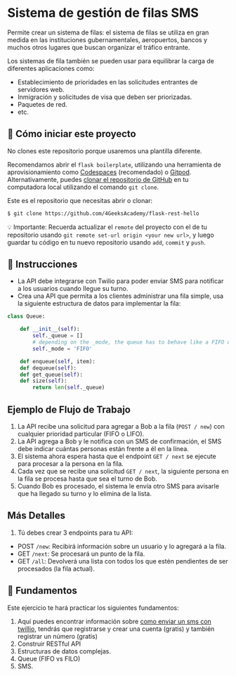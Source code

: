 <!--hide-->
# Sistema de gestión de filas SMS
<!--endhide-->

Permite crear un sistema de filas: el sistema de filas se utiliza en gran medida en las instituciones gubernamentales, aeropuertos, bancos y muchos otros lugares que buscan organizar el tráfico entrante.

Los sistemas de fila también se pueden usar para equilibrar la carga de diferentes aplicaciones como:

- Establecimiento de prioridades en las solicitudes entrantes de servidores web.
- Inmigración y solicitudes de visa que deben ser priorizadas.
- Paquetes de red.
- etc.

<onlyfor saas="false" withBanner="false">

## 🌱  Cómo iniciar este proyecto

No clones este repositorio porque usaremos una plantilla diferente.  

Recomendamos abrir el `flask boilerplate`, utilizando una herramienta de aprovisionamiento como [Codespaces](https://4geeks.com/es/lesson/tutorial-de-github-codespaces) (recomendado) o [Gitpod](https://4geeks.com/es/lesson/como-utilizar-gitpod). Alternativamente, puedes [clonar el repositorio de GitHub](https://4geeks.com/es/how-to/como-clonar-un-repositorio-de-github) en tu computadora local utilizando el comando `git clone`.  

Este es el repositorio que necesitas abrir o clonar:  

```sh
$ git clone https://github.com/4GeeksAcademy/flask-rest-hello
```

💡 Importante: Recuerda actualizar el `remote` del proyecto con el de tu repositorio usando `git remote set-url origin <your new url>`, y luego guardar tu código en tu nuevo repositorio usando `add`, `commit` y `push`.

</onlyfor>

## 📝 Instrucciones

+ La API debe integrarse con Twilio para poder enviar SMS para notificar a los usuarios cuando llegue su turno.
+ Crea una API que permita a los clientes administrar una fila simple, usa la siguiente estructura de datos para implementar la fila:

```py
class Queue:

    def __init__(self):
        self._queue = []
        # depending on the _mode, the queue has to behave like a FIFO or LIFO
        self._mode = 'FIFO'

    def enqueue(self, item):
    def dequeue(self):
    def get_queue(self):
    def size(self):
        return len(self._queue)
```

## Ejemplo de Flujo de Trabajo

1. La API recibe una solicitud para agregar a Bob a la fila (`POST / new`) con cualquier prioridad particular (FIFO o LIFO).
2. La API agrega a Bob y le notifica con un SMS de confirmación, el SMS debe indicar cuántas personas están frente a él en la línea.
3. El sistema ahora espera hasta que el endpoint `GET / next` se ejecute para procesar a la persona en la fila.
4. Cada vez que se recibe una solicitud `GET / next`, la siguiente persona en la fila se procesa hasta que sea el turno de Bob.
5. Cuando Bob es procesado, el sistema le envía otro SMS para avisarle que ha llegado su turno y lo elimina de la lista.

## Más Detalles

1. Tú debes crear 3 endpoints para tu API:

- POST `/new`: Recibirá información sobre un usuario y lo agregará a la fila.
- GET `/next`: Se procesará un punto de la fila.
- GET `/all`: Devolverá una lista con todos los que estén pendientes de ser procesados (la fila actual).

## 📖 Fundamentos

Este ejercicio te hará practicar los siguientes fundamentos:

1. Aquí puedes encontrar información sobre [como enviar un sms con twillio](https://www.twilio.com/docs/sms/send-messages), tendrás que registrarse y crear una cuenta (gratis) y también registrar un número (gratis)
4. Construir RESTful API
5. Estructuras de datos complejas.
6. Queue (FIFO vs FILO)
7. SMS.
